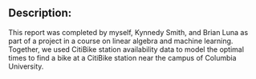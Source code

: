 ## **Description:**

This report was completed by myself, Kynnedy Smith, and Brian Luna as part of a project in a course on linear algebra and machine learning. Together, we used CitiBike station availability data to model the optimal times to find a bike at a CitiBike station near the campus of Columbia University.
